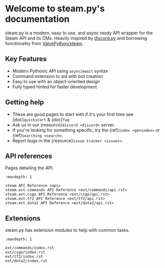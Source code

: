 # Welcome to steam.py's documentation

steam.py is a modern, easy to use, and async ready API wrapper for the Steam API and its CMs. Heavily inspired by
[discord.py](https://github.com/Rapptz/discord.py) and borrowing functionality from
[ValvePython/steam](https://github.com/ValvePython/steam).

## Key Features

- Modern Pythonic API using `async`/`await` syntax
- Command extension to aid with bot creation
- Easy to use with an object-oriented design
- Fully typed hinted for faster development

## Getting help

- These are good pages to start with if it's your first time see {doc}`quickstart` & {doc}`faq`
- Ask us in our {resource}`discord <discord>` server.
- If you're looking for something specific, try the {ref}`index <genindex>` or {ref}`searching <search>`.
- Report bugs in the {resource}`issue tracker <issues>`.

## API references

Pages detailing the API.

```{toctree}
:maxdepth: 1

steam API Reference <api>
steam.ext.commands API Reference <ext/commands/api.rst>
steam.ext.csgo API Reference <ext/csgo/api.rst>
steam.ext.tf2 API Reference <ext/tf2/api.rst>
steam.ext.dota2 API Reference <ext/dota2/api.rst>
```

## Extensions

steam.py has extension modules to help with common tasks.

```{toctree}
:maxdepth: 1

ext/commands/index.rst
ext/csgo/index.rst
ext/tf2/index.rst
ext/dota2/index.rst
```
